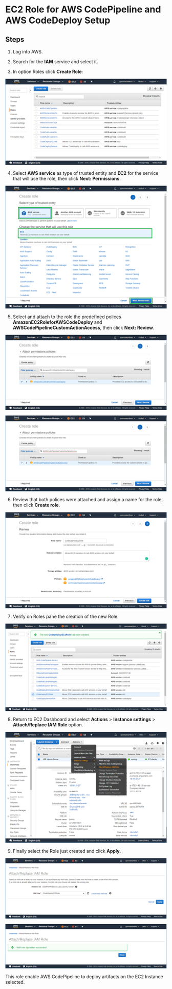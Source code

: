 # EC2 Role for AWS CodePipeline and AWS CodeDeploy Setup

## Steps

1. Log into AWS.

2. Search for the **IAM** service and select it.

3. In option Roles click **Create Role**:

![CodeDeploy TS 1](screenshots/CD-TS4.png)

4. Select **AWS service** as type of trusted entity and **EC2** for the service that will use the role, then click **Next: Permissions**.

![CodeDeploy TS 1](screenshots/CD-TS5.png)

5. Select and attach to the role the predefined polices **AmazonEC2RoleforAWSCodeDeploy** and **AWSCodePipelineCustomActionAccess**, then click **Next: Review**.

![CodeDeploy TS 1](screenshots/CD-TS6-1.png)

![CodeDeploy TS 1](screenshots/CD-TS6-2.png)

6. Review that both polices were attached and assign a name for the role, then click **Create role**.

![CodeDeploy TS 1](screenshots/CD-TS7.png)

7. Verify on Roles pane the creation of the new Role.

![CodeDeploy TS 1](screenshots/CD-TS8.png)

8. Return to EC2 Dashboard and select **Actions** > **Instance settings** > **Attach/Replace IAM Role** option.

![CodeDeploy TS 1](screenshots/CD-TS2.png)

9. Finally select the Role just created and click **Apply**.

![CodeDeploy TS 1](screenshots/CD-TS9.png)

![CodeDeploy TS 1](screenshots/CD-TS10.png)

This role enable AWS CodePipeline to deploy artifacts on the EC2 Instance selected.




